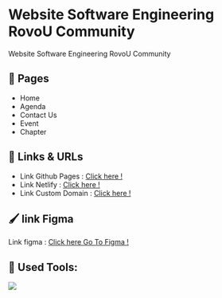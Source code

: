 # Website Software Engineering RovoU Community

Website Software Engineering RovoU Community

## :page_facing_up: Pages

- Home
- Agenda
- Contact Us
- Event
- Chapter

## :link: Links & URLs

- Link Github Pages : [Click here !](https://revou-fsse-1.github.io/w5-company-website-group-e/)
- Link Netlify : [Click here !](https://leafy-crisp-c46297.netlify.app/)
- Link Custom Domain : [Click here !](https://week5.nofri.xyz/)

## :paintbrush: link Figma

Link figma : [Click here Go To Figma !](https://www.figma.com/file/zfYDjauniHSURSOglnn7MH/group-e?t=plnwYZRdyu2NjnGo-0/)

## :construction: Used Tools:

[![](https://skillicons.dev/icons?i=git,github,vscode,figma,html,css,javascript)]()
